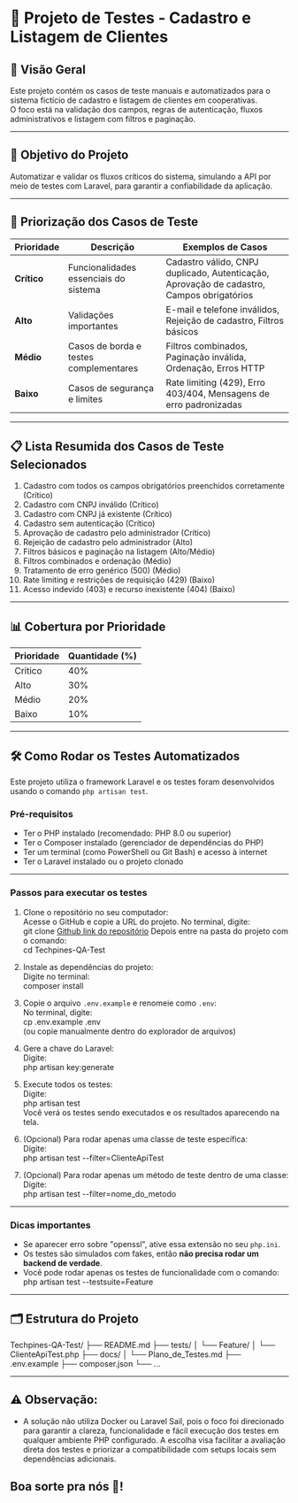 # 🧪 Projeto de Testes - Cadastro e Listagem de Clientes

## 📖 Visão Geral

Este projeto contém os casos de teste manuais e automatizados para o sistema fictício de cadastro e listagem de clientes em cooperativas.  
O foco está na validação dos campos, regras de autenticação, fluxos administrativos e listagem com filtros e paginação.

---

## 🎯 Objetivo do Projeto

Automatizar e validar os fluxos críticos do sistema, simulando a API por meio de testes com Laravel, para garantir a confiabilidade da aplicação.

---

## 🚦 Priorização dos Casos de Teste

| Prioridade | Descrição                                       | Exemplos de Casos                                                                      |
|------------|------------------------------------------------|----------------------------------------------------------------------------------------|
| **Crítico** | Funcionalidades essenciais do sistema          | Cadastro válido, CNPJ duplicado, Autenticação, Aprovação de cadastro, Campos obrigatórios |
| **Alto**    | Validações importantes                         | E-mail e telefone inválidos, Rejeição de cadastro, Filtros básicos                     |
| **Médio**   | Casos de borda e testes complementares         | Filtros combinados, Paginação inválida, Ordenação, Erros HTTP                          |
| **Baixo**   | Casos de segurança e limites                   | Rate limiting (429), Erro 403/404, Mensagens de erro padronizadas                      |

---

## 📋 Lista Resumida dos Casos de Teste Selecionados

1. Cadastro com todos os campos obrigatórios preenchidos corretamente (Crítico)  
2. Cadastro com CNPJ inválido (Crítico)  
3. Cadastro com CNPJ já existente (Crítico)  
4. Cadastro sem autenticação (Crítico)  
5. Aprovação de cadastro pelo administrador (Crítico)  
6. Rejeição de cadastro pelo administrador (Alto)  
7. Filtros básicos e paginação na listagem (Alto/Médio)  
8. Filtros combinados e ordenação (Médio)  
9. Tratamento de erro genérico (500) (Médio)  
10. Rate limiting e restrições de requisição (429) (Baixo)  
11. Acesso indevido (403) e recurso inexistente (404) (Baixo)

---

## 📊 Cobertura por Prioridade

| Prioridade | Quantidade (%) |
|------------|----------------|
| Crítico    | 40%            |
| Alto       | 30%            |
| Médio      | 20%            |
| Baixo      | 10%            |

---

## 🛠️ Como Rodar os Testes Automatizados

Este projeto utiliza o framework Laravel e os testes foram desenvolvidos usando o comando `php artisan test`.

### Pré-requisitos

- Ter o PHP instalado (recomendado: PHP 8.0 ou superior)
- Ter o Composer instalado (gerenciador de dependências do PHP)
- Ter um terminal (como PowerShell ou Git Bash) e acesso à internet
- Ter o Laravel instalado ou o projeto clonado

---

### Passos para executar os testes

1. Clone o repositório no seu computador:  
   Acesse o GitHub e copie a URL do projeto. No terminal, digite:  
   git clone [Github link do repositório](https://github.com/QAMilenaTorres/Techpines-QA-Test.git)
   Depois entre na pasta do projeto com o comando:  
   cd Techpines-QA-Test

2. Instale as dependências do projeto:  
   Digite no terminal:  
   composer install

3. Copie o arquivo `.env.example` e renomeie como `.env`:  
   No terminal, digite:  
   cp .env.example .env  
   (ou copie manualmente dentro do explorador de arquivos)

4. Gere a chave do Laravel:  
   Digite:  
   php artisan key:generate

5. Execute todos os testes:  
   Digite:  
   php artisan test  
   Você verá os testes sendo executados e os resultados aparecendo na tela.

6. (Opcional) Para rodar apenas uma classe de teste específica:  
   Digite:  
   php artisan test --filter=ClienteApiTest

7. (Opcional) Para rodar apenas um método de teste dentro de uma classe:  
   Digite:  
   php artisan test --filter=nome_do_metodo

---

### Dicas importantes

- Se aparecer erro sobre "openssl", ative essa extensão no seu `php.ini`.
- Os testes são simulados com fakes, então **não precisa rodar um backend de verdade**.
- Você pode rodar apenas os testes de funcionalidade com o comando:  
  php artisan test --testsuite=Feature

---

## 🗂️ Estrutura do Projeto

Techpines-QA-Test/
├── README.md
├── tests/
│ └── Feature/
│ └── ClienteApiTest.php
├── docs/
│ └── Plano_de_Testes.md
├── .env.example
├── composer.json
└── ...

---

## ⚠️ Observação:
- A solução não utiliza Docker ou Laravel Sail, pois o foco foi direcionado para garantir a clareza, funcionalidade e fácil execução dos testes em qualquer ambiente PHP configurado. A escolha visa facilitar a avaliação direta dos testes e priorizar a compatibilidade com setups locais sem dependências adicionais.

## Boa sorte pra nós 🖤! ##
